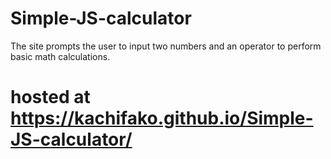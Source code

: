 # Simple-JS-calculator

The site prompts the user to input two numbers and an operator to perform basic math calculations.

# hosted at https://kachifako.github.io/Simple-JS-calculator/
